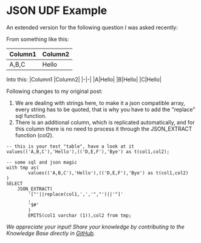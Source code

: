 # JSON UDF Example
An extended version for the following question I was asked recently:

From something like this: 

|Column1 |Column2|
|-|-|
|A,B,C|Hello|


Into this:
|Column1 |Column2|
|-|-|
|A|Hello|
|B|Hello|
|C|Hello|
 

Following changes to my original post:

1. We are dealing with strings here, to make it a json compatible array, every string has to be quoted, that is why you have to add the "replace" sql function.
2. There is an additional column, which is replicated automatically, and for this column there is no need to process it through the JSON_EXTRACT function (col2).
```
-- this is your test "table", have a look at it
values(('A,B,C'),'Hello'),(('D,E,F'),'Bye') as t(col1,col2);
 
-- some sql and json magic
with tmp as(
        values(('A,B,C'),'Hello'),(('D,E,F'),'Bye') as t(col1,col2)
)
SELECT 
    JSON_EXTRACT( 
        '["'||replace(col1,',','","')||'"]'
        ,
        '$#'
        )
        EMITS(col1 varchar (1)),col2 from tmp;
```

*We appreciate your input! Share your knowledge by contributing to the Knowledge Base directly in [GitHub](https://github.com/exasol/public-knowledgebase).* 
